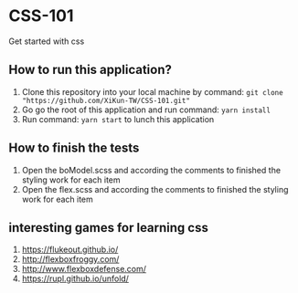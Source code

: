 # CSS-101

Get started with css

## How to run this application?

1.  Clone this repository into your local machine by command: `git clone "https://github.com/XiKun-TW/CSS-101.git"`
2.  Go go the root of this application and run command: `yarn install`
3.  Run command: `yarn start` to lunch this application


## How to finish the tests

1. Open the boModel.scss and according the comments to finished the styling work for each item
2. Open the flex.scss and according the comments to finished the styling work for each item

## interesting games for learning css

1. https://flukeout.github.io/
2. http://flexboxfroggy.com/
3. http://www.flexboxdefense.com/
4. https://rupl.github.io/unfold/
